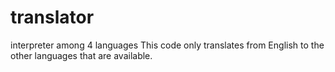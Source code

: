 # translator
interpreter among 4 languages
This code only translates from English to the other languages that are available. 

